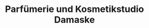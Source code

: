 ---
title: "Parfümerie und Kosmetikstudio Damaske"
url: /brandenburg-an-der-havel/parfuemerie-und-kosmetikstudio-damaske/
shop: Kosmetik
---